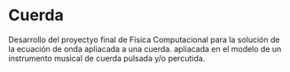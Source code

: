 Cuerda
======

Desarrollo del proyectyo final de Física Computacional para la solución de la ecuación de onda apliacada a una cuerda.
apliacada en el modelo de un instrumento musical de cuerda pulsada y/o percutida.
